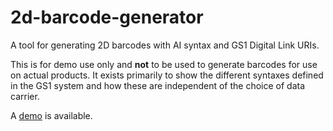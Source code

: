 # 2d-barcode-generator
A tool for generating 2D barcodes with AI syntax and GS1 Digital Link URIs.

This is for demo use only and **not** to be used to generate barcodes for use on actual products. It exists primarily to show the different syntaxes defined in the GS1 system and how these are independent of the choice of data carrier.

A [demo](https://gs1.github.io/2d-barcode-generator/) is available.
